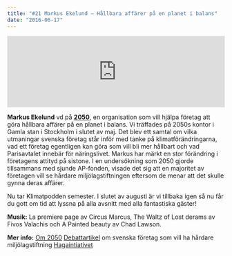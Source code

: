 ```yaml
---
title: "#21 Markus Ekelund – Hållbara affärer på en planet i balans"
date: "2016-06-17"
---
```


<iframe src="https://w.soundcloud.com/player/?url=https%3A//api.soundcloud.com/tracks/269554453&amp;color=001665&amp;amp;auto_play=false&amp;amp;hide_related=false&amp;show_comments=true&amp;show_user=true&amp;show_reposts=false" width="100%" height="166" frameborder="no" scrolling="no"></iframe>

**Markus Ekelund** vd på **[2050](https://www.2050.se/)**, en organisation som vill hjälpa företag att göra hållbara affärer på en planet i balans. Vi träffades på 2050s kontor i Gamla stan i Stockholm i slutet av maj. Det blev ett samtal om vilka utmaningar svenska företag står inför med tanke på klimatförändringarna, vad ett företag egentligen kan göra som vill bli mer hållbart och vad Parisavtalet innebär för näringslivet. Markus har märkt en stor förändring i företagens attityd på sistone. I en undersökning som 2050 gjorde tillsammans med sjunde AP-fonden, visade det sig att en majoritet av företagen vill se hårdare miljölagstiftningen eftersom de menar att det skulle gynna deras affärer.

Nu tar Klimatpodden semester. I slutet av augusti är vi tillbaka igen så nu får du gott om tid att lyssna på alla avsnitt med alla fantastiska gäster!

**Musik:** La premiere page av Circus Marcus, The Waltz of Lost derams av Fivos Valachis och A Painted beauty av Chad Lawson.

**Mer info:** [Om 2050](https://www.2050.se/) [Debattartikel](http://www.svd.se/svenska-foretag-vill-se-tuffare-miljolagstiftning) om svenska företag som vill ha hårdare miljölagstiftning [Hagaintiativet](http://hagainitiativet.se/)
